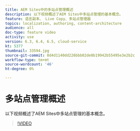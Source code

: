 ```yaml
---
title: AEM Sites中的多站点管理概述
description: 以下视频概述了AEM Sites中多站点管理的基本概念。
feature: 语言副本、 Live Copy、多站点管理器
topics: localization, authoring, content-architecture
audience: all
doc-type: feature video
activity: use
version: 6.3, 6.4, 6.5, cloud-service
kt: 5377
thumbnail: 33594.jpg
source-git-commit: 0d4d1140dd226bbb02de0b19942b55495e3e2b2c
workflow-type: tm+mt
source-wordcount: '46'
ht-degree: 0%

---
```



# 多站点管理概述

以下视频概述了AEM Sites中多站点管理的基本概念。

>[!VIDEO](https://video.tv.adobe.com/v/33594?quality=12&learn=on)
